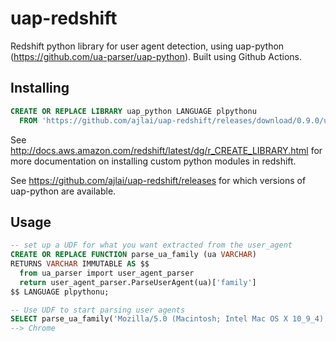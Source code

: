 # uap-redshift
Redshift python library for user agent detection, using uap-python (https://github.com/ua-parser/uap-python).
Built using Github Actions.

## Installing
```sql
CREATE OR REPLACE LIBRARY uap_python LANGUAGE plpythonu
  FROM 'https://github.com/ajlai/uap-redshift/releases/download/0.9.0/uap-redshift.zip';
```
See http://docs.aws.amazon.com/redshift/latest/dg/r_CREATE_LIBRARY.html for more documentation on installing custom python modules in redshift.

See https://github.com/ajlai/uap-redshift/releases for which versions of uap-python are available.

## Usage
```sql
-- set up a UDF for what you want extracted from the user_agent
CREATE OR REPLACE FUNCTION parse_ua_family (ua VARCHAR)
RETURNS VARCHAR IMMUTABLE AS $$
  from ua_parser import user_agent_parser
  return user_agent_parser.ParseUserAgent(ua)['family']
$$ LANGUAGE plpythonu;

-- Use UDF to start parsing user agents
SELECT parse_ua_family('Mozilla/5.0 (Macintosh; Intel Mac OS X 10_9_4) AppleWebKit/537.36 (KHTML, like Gecko) Chrome/41.0.2272.104 Safari/537.36')
--> Chrome
```
